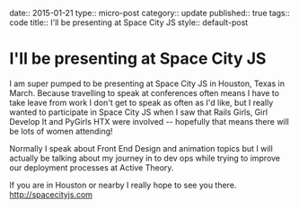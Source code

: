 date:: 2015-01-21
type:: micro-post
category:: update
published:: true
tags:: code
title:: I'll be presenting at Space City JS
style:: default-post

# I'll be presenting at Space City JS

I am super pumped to be presenting at Space City JS in Houston, Texas in March. Because travelling to speak at conferences often means I have to take leave from work I don't get to speak as often as I'd like, but I really wanted to participate in Space City JS when I saw that Rails Girls, Girl Develop It and PyGirls HTX were involved -- hopefully that means there will be lots of women attending! 

Normally I speak about Front End Design and animation topics but I will actually be talking about my journey in to dev ops while trying to improve our deployment processes at Active Theory.

If you are in Houston or nearby I really hope to see you there. <a href="http://spacecityjs.com/">http://spacecityjs.com</a>
